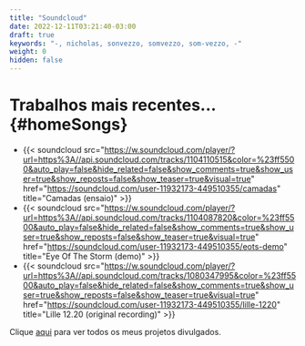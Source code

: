 ```yaml
---
title: "Soundcloud"
date: 2022-12-11T03:21:40-03:00
draft: true
keywords: "-, nicholas, sonvezzo, somvezzo, som-vezzo, -"
weight: 0
hidden: false
---
```

# Trabalhos mais recentes... {#homeSongs}

- {{< soundcloud src="https://w.soundcloud.com/player/?url=https%3A//api.soundcloud.com/tracks/1104110515&color=%23ff5500&auto_play=false&hide_related=false&show_comments=true&show_user=true&show_reposts=false&show_teaser=true&visual=true" href="https://soundcloud.com/user-11932173-449510355/camadas" title="Camadas (ensaio)" >}}
- {{< soundcloud src="https://w.soundcloud.com/player/?url=https%3A//api.soundcloud.com/tracks/1104087820&color=%23ff5500&auto_play=false&hide_related=false&show_comments=true&show_user=true&show_reposts=false&show_teaser=true&visual=true" href="https://soundcloud.com/user-11932173-449510355/eots-demo" title="Eye Of The Storm (demo)" >}}
- {{< soundcloud src="https://w.soundcloud.com/player/?url=https%3A//api.soundcloud.com/tracks/1080347995&color=%23ff5500&auto_play=false&hide_related=false&show_comments=true&show_user=true&show_reposts=false&show_teaser=true&visual=true" href="https://soundcloud.com/user-11932173-449510355/lille-1220" title="Lille 12.20 (original recording)" >}}

<p>Clique <a href="https://soundcloud.com/user-11932173-449510355" target="_blank">aqui</a> para ver todos os meus projetos divulgados.</p>